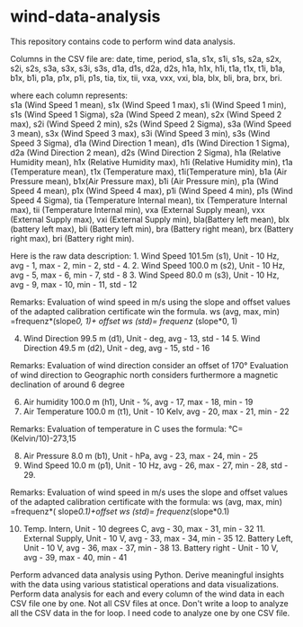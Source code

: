# wind-data-analysis
This repository contains code to perform wind data analysis. 

Columns in the CSV file are: 
date, time, period, s1a, s1x, s1i, s1s, s2a, s2x, s2i, s2s, s3a, s3x, s3i, s3s, d1a, d1s, d2a, d2s, h1a, h1x, h1i, t1a, t1x, t1i, b1a, b1x, b1i, p1a, p1x, p1i, p1s, tia, tix, tii, vxa, vxx, vxi, bla, blx, bli, bra, brx, bri. 

where each column represents:  
s1a (Wind Speed 1 mean), s1x (Wind Speed 1 max), s1i (Wind Speed 1 min), s1s (Wind Speed 1 Sigma), s2a (Wind Speed 2 mean), s2x (Wind Speed 2 max), s2i (Wind Speed 2 min), s2s (Wind Speed 2 Sigma), s3a (Wind Speed 3 mean), s3x (Wind Speed 3 max), s3i (Wind Speed 3 min), s3s (Wind Speed 3 Sigma), d1a (Wind Direction 1 mean), d1s (Wind Direction 1 Sigma), d2a (Wind Direction 2 mean), d2s (Wind Direction 2 Sigma), h1a (Relative Humidity mean), h1x (Relative Humidity max), h1i (Relative Humidity min), t1a (Temperature mean), t1x (Temperature max), t1i(Temperature min), b1a (Air Pressure mean), b1x(Air Pressure max), b1i (Air Pressure min), p1a (Wind Speed 4 mean), p1x (Wind Speed 4 max), p1i (Wind Speed 4 min), p1s (Wind Speed 4 Sigma), tia (Temperature Internal mean), tix (Temperature Internal max), tii (Temperature Internal min), vxa (External Supply mean), vxx (External Supply max), vxi (External Supply min), bla(Battery left mean), blx (battery left max), bli (Battery left min), bra (Battery right mean), brx (Battery right max), bri (Battery right min). 

Here is the raw data description: 
	1. Wind Speed 101.5m (s1), Unit - 10 Hz, avg - 1, max - 2, min - 2, std - 4. 
	2. Wind Speed 100.0 m (s2), Unit - 10 Hz, avg - 5, max - 6, min - 7, std - 8
	3. Wind Speed 80.0 m (s3), Unit - 10 Hz, avg - 9, max - 10, min - 11, std - 12
 
Remarks: 
Evaluation of wind speed in m/s using the slope and offset values of the adapted calibration certificate win the formula.
ws (avg, max, min) =frequenz*(slope*0, 1)+ offset ws (std)= frequenz* (slope*0, 1)

  4. Wind Direction 99.5 m (d1), Unit - deg, avg - 13, std - 14
	5. Wind Direction 49.5 m (d2), Unit - deg, avg - 15, std - 16

Remarks: 
Evaluation of wind direction consider an offset of 170° 
Evaluation of wind direction to Geographic north considers furthermore a magnetic declination of around 6 degree

 6. Air humidity 100.0 m (h1), Unit - %, avg - 17, max - 18, min - 19
 7. Air Temperature 100.0 m (t1), Unit - 10 Kelv, avg - 20, max - 21, min - 22
    
Remarks: 
Evaluation of temperature in C uses the formula:
°C=(Kelvin/10)-273,15

 8. Air Pressure 8.0 m (b1), Unit - hPa, avg - 23, max - 24, min - 25
 9. Wind Speed 10.0 m (p1), Unit - 10 Hz, avg - 26, max - 27, min - 28, std - 29.
     
Remarks: 
Evaluation of wind speed in m/s uses the slope and offset values of the adapted calibration certificate with the formula:
ws (avg, max, min) =frequenz*( slope*0.1)+offset ws (std)= frequenz*(slope*0.1)

  10. Temp. Intern, Unit - 10 degrees C, avg - 30, max - 31, min - 32
	11. External Supply, Unit - 10 V, avg - 33, max - 34, min - 35
	12. Battery Left, Unit - 10 V, avg - 36, max - 37, min - 38
	13. Battery right - Unit - 10 V, avg - 39, max - 40, min - 41

Perform advanced data analysis using Python. Derive meaningful insights with the data using various statistical operations and data visualizations. Perform data analysis for each and every column of the wind data in each CSV file one by one. Not all CSV files at once. Don't write a loop to analyze all the CSV data in the for loop.  I need code to analyze one by one CSV file.
